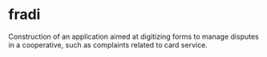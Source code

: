 # fradi
Construction of an application aimed at digitizing forms to manage disputes in a cooperative, such as complaints related to card service.
